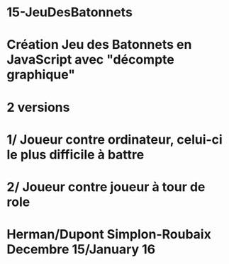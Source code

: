 # 15-JeuDesBatonnets
# Création Jeu des Batonnets en JavaScript avec "décompte graphique"
# 2 versions 
#
# 1/ Joueur contre ordinateur, celui-ci le plus difficile à battre
# 2/ Joueur contre joueur à tour de role
#
#
#
#
# Herman/Dupont Simplon-Roubaix Decembre 15/January 16
